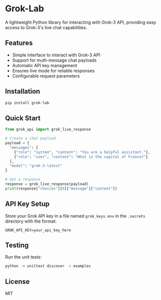 # Grok-Lab

A lightweight Python library for interacting with Grok-3 API, providing easy access to Grok-3's live chat capabilities.

## Features

- Simple interface to interact with Grok-3 API
- Support for multi-message chat payloads
- Automatic API key management
- Ensures live mode for reliable responses
- Configurable request parameters

## Installation

```bash
pip install grok-lab
```

## Quick Start

```python
from grok_api import grok_live_response

# Create a chat payload
payload = {
  "messages": [
    {"role": "system", "content": "You are a helpful assistant."},
    {"role": "user", "content": "What is the capital of France?"}
  ],
  "model": "grok-3-latest"
}

# Get a response
response = grok_live_response(payload)
print(response["choices"][0]["message"]["content"])
```

## API Key Setup

Store your Grok API key in a file named `grok_keys.env` in the `.secrets` directory with the format:

```env
GROK_API_KEY=your_api_key_here
```

## Testing

Run the unit tests:

```bash
python -m unittest discover -s examples
```

## License

MIT
